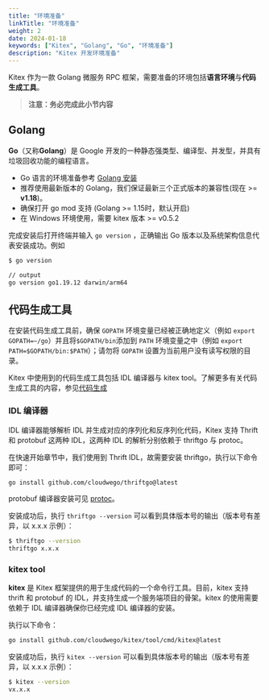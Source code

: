 ```yaml
---
title: "环境准备"
linkTitle: "环境准备"
weight: 2
date: 2024-01-18
keywords: ["Kitex", "Golang", "Go", "环境准备"]
description: "Kitex 开发环境准备"
---
```


Kitex 作为一款 Golang 微服务 RPC 框架，需要准备的环境包括**语言环境**与**代码生成工具**。

> **注意：务必完成此小节内容**

## Golang

**Go**（又称**Golang**）是 Google 开发的一种静态强类型、编译型、并发型，并具有垃圾回收功能的编程语言。

- Go 语言的环境准备参考 [Golang 安装](https://go.dev/doc/install)
- 推荐使用最新版本的 Golang，我们保证最新三个正式版本的兼容性(现在 >= **v1.18**)。
- 确保打开 go mod 支持 (Golang >= 1.15时，默认开启)
- 在 Windows 环境使用，需要 kitex 版本 >= v0.5.2

完成安装后打开终端并输入 `go version` ，正确输出 Go 版本以及系统架构信息代表安装成功。例如

```bash
$ go version

// output
go version go1.19.12 darwin/arm64
```

## 代码生成工具

在安装代码生成工具前，确保 `GOPATH` 环境变量已经被正确地定义（例如 `export GOPATH=~/go`）并且将`$GOPATH/bin`添加到 `PATH` 环境变量之中（例如 `export PATH=$GOPATH/bin:$PATH`）；请勿将 `GOPATH` 设置为当前用户没有读写权限的目录。

Kitex 中使用到的代码生成工具包括 IDL 编译器与 kitex tool。了解更多有关代码生成工具的内容，参见[代码生成](https://www.cloudwego.io/zh/docs/kitex/tutorials/code-gen/)

### IDL 编译器

IDL 编译器能够解析 IDL 并生成对应的序列化和反序列化代码，Kitex 支持 Thrift 和 protobuf 这两种 IDL，这两种 IDL 的解析分别依赖于 thriftgo 与 protoc。

在快速开始章节中，我们使用到 Thrift IDL，故需要安装 thriftgo，执行以下命令即可：

```bash
go install github.com/cloudwego/thriftgo@latest
```

protobuf 编译器安装可见 [protoc](https://github.com/protocolbuffers/protobuf/releases)。

安装成功后，执行 `thriftgo --version` 可以看到具体版本号的输出（版本号有差异，以 x.x.x 示例）：

```bash
$ thriftgo --version
thriftgo x.x.x
```

### kitex tool

**kitex** 是 Kitex 框架提供的用于生成代码的一个命令行工具。目前，kitex 支持 thrift 和 protobuf 的 IDL，并支持生成一个服务端项目的骨架。kitex 的使用需要依赖于 IDL 编译器确保你已经完成 IDL 编译器的安装。

执行以下命令：

```bash
go install github.com/cloudwego/kitex/tool/cmd/kitex@latest
```

安装成功后，执行 `kitex --version` 可以看到具体版本号的输出（版本号有差异，以 x.x.x 示例）：

```bash
$ kitex --version
vx.x.x
```



